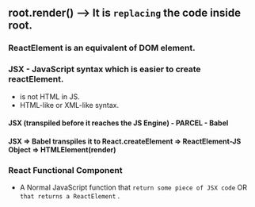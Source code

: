 ## root.render() --> It is `replacing` the code inside root.

### ReactElement is an equivalent of DOM element.

### JSX - JavaScript syntax which is easier to create reactElement.

- is not HTML in JS.
- HTML-like or XML-like syntax.

#### JSX (transpiled before it reaches the JS Engine) - PARCEL - Babel

#### JSX => Babel transpiles it to React.createElement => ReactElement-JS Object => HTMLElement(render)

### React Functional Component

- A Normal JavaScript function that `return some piece of JSX code` OR `that returns a ReactElement` .
